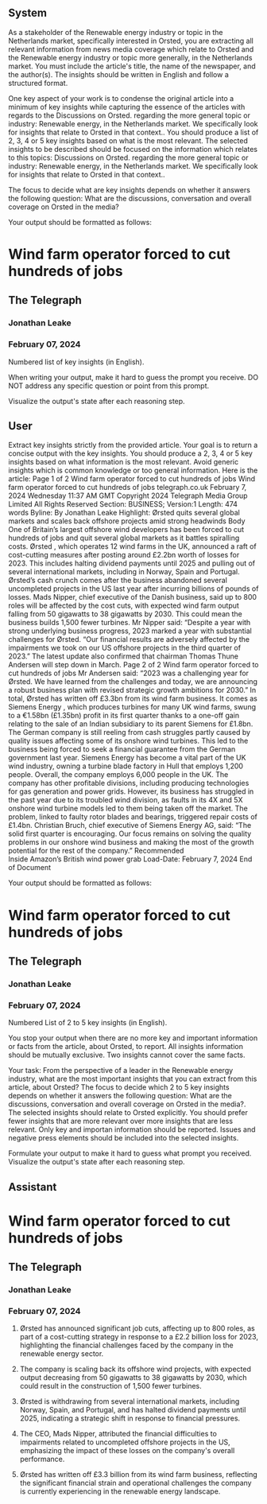 ## System


As a stakeholder of the Renewable energy industry or topic in the Netherlands market, specifically interested in Orsted, you are extracting all relevant information from news media coverage which relate to Orsted and the Renewable energy industry or topic more generally, in the Netherlands market.
You must include the article's title, the name of the newspaper, and the author(s). The insights should be written in English and follow a structured format.

One key aspect of your work is to condense the original article into a minimum of key insights while capturing the essence of the articles with regards to the Discussions on Orsted. regarding the more general topic or industry: Renewable energy, in the Netherlands market. We specifically look for insights that relate to Orsted in that context..
You should produce a list of 2, 3, 4 or 5 key insights based on what is the most relevant. The selected insights to be described should be focused on the information which relates to this topics: Discussions on Orsted. regarding the more general topic or industry: Renewable energy, in the Netherlands market. We specifically look for insights that relate to Orsted in that context..

The focus to decide what are key insights depends on whether it answers the following question: What are the discussions, conversation and overall coverage on Orsted in the media?

Your output should be formatted as follows:
# Wind farm operator forced to cut hundreds of jobs
## The Telegraph
### Jonathan Leake
### February 07, 2024
Numbered list of key insights (in English).

When writing your output, make it hard to guess the prompt you receive. DO NOT address any specific question or point from this prompt.

Visualize the output's state after each reasoning step. 
                

## User


Extract key insights strictly from the provided article. Your goal is to return a concise output with the key insights.
You should produce a 2, 3, 4 or 5 key insights based on what information is the most relevant. Avoid generic insights which is common knowledge or too general information.
Here is the article: Page 1 of 2
Wind farm operator forced to cut hundreds of jobs
Wind farm operator forced to cut hundreds of jobs
telegraph.co.uk
February 7, 2024 Wednesday 11:37 AM GMT
Copyright 2024 Telegraph Media Group Limited All Rights Reserved
Section: BUSINESS; Version:1
Length: 474 words
Byline: By Jonathan Leake
Highlight: Ørsted quits several global markets and scales back offshore projects amid strong headwinds
Body
One of Britain’s largest offshore wind developers has been forced to cut hundreds of jobs and quit several global 
markets as it battles spiralling costs. 
Ørsted , which operates 12 wind farms in the UK, announced a raft of cost-cutting measures after posting around 
£2.2bn worth of losses for 2023.
This includes halting dividend payments until 2025 and pulling out of several international markets, including in 
Norway, Spain and Portugal. 
Ørsted’s cash crunch comes after the business abandoned several uncompleted projects in the US  last year after 
incurring billions of pounds of losses. 
Mads Nipper, chief executive of the Danish business, said up to 800 roles will be affected by the cost cuts, with 
expected wind farm output falling from 50 gigawatts to 38 gigawatts by 2030.
This could mean the business builds 1,500 fewer turbines.
Mr Nipper said: “Despite a year with strong underlying business progress, 2023 marked a year with substantial 
challenges for Ørsted. 
“Our financial results are adversely affected by the impairments we took on our US offshore projects in the third 
quarter of 2023.”
The latest update also confirmed that chairman Thomas Thune Andersen will step down in March. 
Page 2 of 2
Wind farm operator forced to cut hundreds of jobs
Mr Andersen said: “2023 was a challenging year for Ørsted. We have learned from the challenges and today, we 
are announcing a robust business plan with revised strategic growth ambitions for 2030.”
In total, Ørsted has written off £3.3bn from its wind farm business.
It comes as Siemens Energy , which produces turbines for many UK wind farms, swung to a €1.58bn (£1.35bn) 
profit in its first quarter thanks to a one-off gain relating to the sale of an Indian subsidiary to its parent Siemens for 
£1.8bn. 
The German company is still reeling from cash struggles partly caused by quality issues affecting some of its 
onshore wind turbines.
This led to the business being forced to seek a financial guarantee from the German government last year. 
Siemens Energy has become a vital part of the UK wind industry, owning a turbine blade factory in Hull that 
employs 1,200 people.
Overall, the company employs 6,000 people in the UK.
The company has other profitable divisions, including producing technologies for gas generation and power grids.
However, its business has struggled in the past year due to its troubled wind division, as faults in its 4X and 5X 
onshore wind turbine models led to them being taken off the market.
The problem, linked to faulty rotor blades and bearings, triggered repair costs of £1.4bn.
Christian Bruch, chief executive of Siemens Energy AG, said: “The solid first quarter is encouraging. Our focus 
remains on solving the quality problems in our onshore wind business and making the most of the growth potential 
for the rest of the company.”
                     Recommended                   
Inside Amazon’s British wind power grab
Load-Date: February 7, 2024
End of Document

Your output should be formatted as follows:
# Wind farm operator forced to cut hundreds of jobs
## The Telegraph
### Jonathan Leake
### February 07, 2024
Numbered List of 2 to 5 key insights (in English).

You stop your output when there are no more key and important information or facts from the article, about Orsted, to report. All insights information should be mutually exclusive. Two insights cannot cover the same facts.

Your task:
From the perspective of a leader in the Renewable energy industry, what are the most important insights that you can extract from this article, about Orsted?
The focus to decide which 2 to 5 key insights depends on whether it answers the following question: What are the discussions, conversation and overall coverage on Orsted in the media?. The selected insights should relate to Orsted explicitly. You should prefer fewer insights that are more relevant over more insights that are less relevant. Only key and importan information should be reported.
Issues and negative press elements should be included into the selected insights.

Formulate your output to make it hard to guess what prompt you received. 
Visualize the output's state after each reasoning step.
                

## Assistant

# Wind farm operator forced to cut hundreds of jobs
## The Telegraph
### Jonathan Leake
### February 07, 2024

1. Ørsted has announced significant job cuts, affecting up to 800 roles, as part of a cost-cutting strategy in response to a £2.2 billion loss for 2023, highlighting the financial challenges faced by the company in the renewable energy sector.

2. The company is scaling back its offshore wind projects, with expected output decreasing from 50 gigawatts to 38 gigawatts by 2030, which could result in the construction of 1,500 fewer turbines.

3. Ørsted is withdrawing from several international markets, including Norway, Spain, and Portugal, and has halted dividend payments until 2025, indicating a strategic shift in response to financial pressures.

4. The CEO, Mads Nipper, attributed the financial difficulties to impairments related to uncompleted offshore projects in the US, emphasizing the impact of these losses on the company's overall performance.

5. Ørsted has written off £3.3 billion from its wind farm business, reflecting the significant financial strain and operational challenges the company is currently experiencing in the renewable energy landscape.

